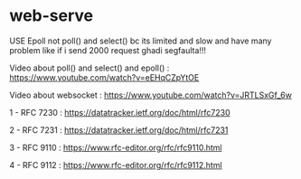  # web-serve
 USE Epoll not poll() and select() bc its limited and slow and have many problem like if i send 2000 request ghadi segfaulta!!!
 
Video about poll() and select() and epoll() : https://www.youtube.com/watch?v=eEHqCZpYtOE

Video about websocket : https://www.youtube.com/watch?v=JRTLSxGf_6w

1 - RFC 7230 : https://datatracker.ietf.org/doc/html/rfc7230

2 - RFC 7231 : https://datatracker.ietf.org/doc/html/rfc7231

3 - RFC 9110 : https://www.rfc-editor.org/rfc/rfc9110.html

4 - RFC 9112 : https://www.rfc-editor.org/rfc/rfc9112.html

